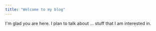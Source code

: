 ```yaml
---
title: "Welcome to my blog"
---
```


I'm glad you are here. I plan to talk about ... stuff that I am interested in.
